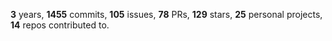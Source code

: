**3** years, **1455** commits, **105** issues, **78** PRs, **129** stars, **25** personal projects, **14** repos contributed to.
